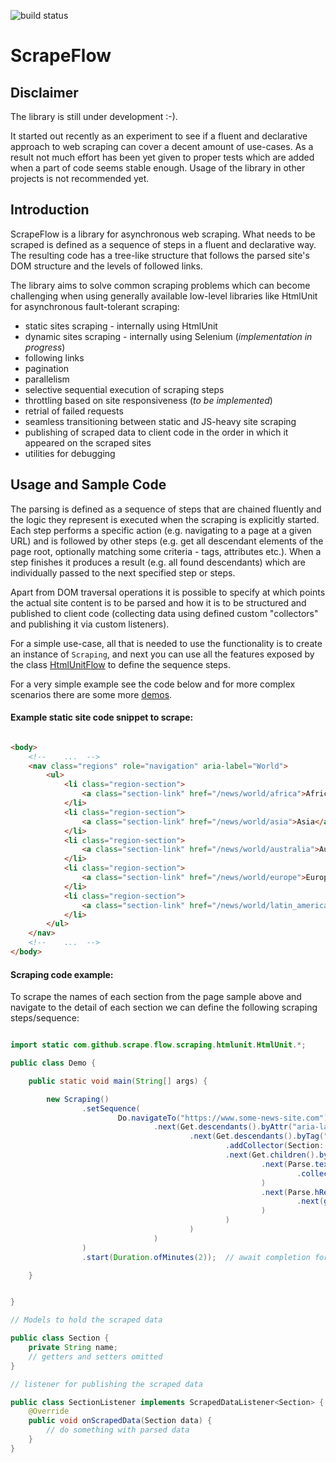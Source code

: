 ![build status](https://github.com/JanisTzou/scrape-flow/actions/workflows/main.yml/badge.svg)

# ScrapeFlow

## Disclaimer

The library is still under development :-).

It started out recently as an experiment to see if a fluent and declarative approach to web scraping can cover a decent amount of use-cases. 
As a result not much effort has been yet given to proper tests which are added when a part of code seems stable enough.
Usage of the library in other projects is not recommended yet.

## Introduction

ScrapeFlow is a library for asynchronous web scraping. What needs to be scraped is defined as a sequence of steps in a
fluent and declarative way. The resulting code has a tree-like structure that follows the parsed site's DOM structure
and the levels of followed links.

The library aims to solve common scraping problems which can become challenging when using generally available low-level
libraries like HtmlUnit for asynchronous fault-tolerant scraping:

- static sites scraping - internally using HtmlUnit
- dynamic sites scraping - internally using Selenium (*implementation in progress*)
- following links
- pagination
- parallelism
- selective sequential execution of scraping steps
- throttling based on site responsiveness (*to be implemented*)
- retrial of failed requests
- seamless transitioning between static and JS-heavy site scraping
- publishing of scraped data to client code in the order in which it appeared on the scraped sites
- utilities for debugging


## Usage and Sample Code

The parsing is defined as a sequence of steps that are chained fluently and the logic they represent is executed when the scraping is explicitly started.
Each step performs a specific action (e.g. navigating to a page at a given URL) and is followed by other steps (e.g. get all descendant elements 
of the page root, optionally matching some criteria - tags, attributes etc.). When a step finishes it produces a result (e.g. all found descendants)
which are individually passed to the next specified step or steps. 

Apart from DOM traversal operations it is possible to specify at which points the actual site content is to be parsed and how it is to be structured and published 
to client code (collecting data using defined custom "collectors" and publishing it via custom listeners).

For a simple use-case, all that is needed to use the functionality is to create an instance of `Scraping`, and next you can use all the features exposed by the class
 [HtmlUnitFlow](src/main/java/com/github/scrape/flow/scraping/htmlunit/HtmlUnitFlow.java) to define the sequence steps.

For a very simple example see the code below and for more complex scenarios there are some more [demos](src/test/java/com/github/scrape/flow/demos/by/sites).

#### Example static site code snippet to scrape:

```html

<body>
    <!--    ...  -->
    <nav class="regions" role="navigation" aria-label="World">
        <ul>
            <li class="region-section">
                <a class="section-link" href="/news/world/africa">Africa</a>
            </li>
            <li class="region-section">
                <a class="section-link" href="/news/world/asia">Asia</a>
            </li>
            <li class="region-section">
                <a class="section-link" href="/news/world/australia">Australia</a>
            </li>
            <li class="region-section">
                <a class="section-link" href="/news/world/europe">Europe</a>
            </li>
            <li class="region-section">
                <a class="section-link" href="/news/world/latin_america">Latin America</a>
            </li>
        </ul>
    </nav>
    <!--    ...  -->
</body>
```

#### Scraping code example:

To scrape the names of each section from the page sample above and navigate to the detail of each section we can define
the following scraping steps/sequence:

```java

import static com.github.scrape.flow.scraping.htmlunit.HtmlUnit.*;

public class Demo {

    public static void main(String[] args) {

        new Scraping()
                .setSequence(
                        Do.navigateTo("https://www.some-news-site.com")
                                .next(Get.descendants().byAttr("aria-label", "World")
                                        .next(Get.descendants().byTag("li")
                                                .addCollector(Section::new, Section.class, new SectionListener())  // for each encountered list item a model is instantiated to hold the scraped data
                                                .next(Get.children().byTag("a")
                                                        .next(Parse.textContent()
                                                                .collectValue(Section::setName, Section.class)  // defines where to put parsed content
                                                        )
                                                        .next(Parse.hRef(href -> "https://www.some-news-site.com" + href)
                                                                .next(goToEachSection())   // impl. omitted
                                                        )
                                                )
                                        )
                                )
                )
                .start(Duration.ofMinutes(2));  // await completion for up to 2 minutes

    }


}


```

```java
// Models to hold the scraped data

public class Section {
    private String name;
    // getters and setters omitted
}
```

```java
// listener for publishing the scraped data

public class SectionListener implements ScrapedDataListener<Section> {
    @Override
    public void onScrapedData(Section data) {
        // do something with parsed data
    }
}
 ```
